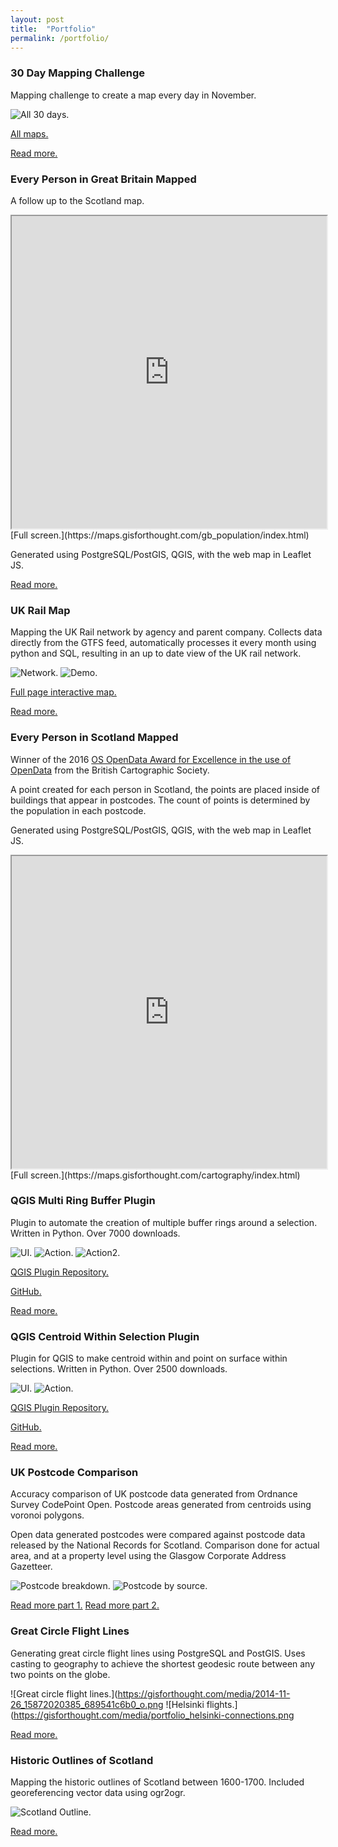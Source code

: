 ```yaml
---
layout: post
title:  "Portfolio"
permalink: /portfolio/
---
```


### 30 Day Mapping Challenge

Mapping challenge to create a map every day in November.

![All 30 days.](https://gisforthought.com/media/2020-02-24_all_30.png)

[All maps.](https://gisforthought.com/portfolio/30-day-mapping-challenge-2019/)

[Read more.](https://gisforthought.com/30-day-map-challenge-2019/)


### Every Person in Great Britain Mapped

A follow up to the Scotland map.

<iframe src="https://maps.gisforthought.com/gb_population/index.html" width="100%" height="500"></iframe>
[Full screen.](https://maps.gisforthought.com/gb_population/index.html)

Generated using PostgreSQL/PostGIS, QGIS, with the web map in Leaflet JS.

[Read more.](https://maps.gisforthought.com/gb_population/)


### UK Rail Map

Mapping the UK Rail network by agency and parent company. Collects data directly from the GTFS feed, automatically processes it every month using python and SQL, resulting in an up to date view of the UK rail network.

![Network.](portfolio_UKRAIL_13643338343_810c69aff8_z.jpg)
![Demo.](portfolio_UKRAIL_Capture1.PNG)

[Full page interactive map.](https://maps.gisforthought.com/uk_rail_map/)

[Read more.](https://gisforthought.com/uk-rail-map/)


### Every Person in Scotland Mapped

Winner of the 2016 [OS OpenData Award for Excellence in the use of OpenData](https://www.cartography.org.uk/awards/past-winners/2016-bcs-awards/) from the British Cartographic Society.

A point created for each person in Scotland, the points are placed inside of buildings that appear in postcodes. The count of points is determined by the population in each postcode.

Generated using PostgreSQL/PostGIS, QGIS, with the web map in Leaflet JS.

<iframe src="https://maps.gisforthought.com/cartography/index.html" width="100%" height="500"></iframe>
[Full screen.](https://maps.gisforthought.com/cartography/index.html)


### QGIS Multi Ring Buffer Plugin

Plugin to automate the creation of multiple buffer rings around a selection. Written in Python. Over 7000 downloads.

![UI.](https://gisforthought.com/media/2018-02-07_CropperCapture76.png)
![Action.](https://gisforthought.com/media/2018-02-07_CropperCapture77.png)
![Action2.](https://gisforthought.com/media/portfolio_multiring_Capture.PNG)


[QGIS Plugin Repository.](http://plugins.qgis.org/plugins/Multi_Ring_Buffer/)

[GitHub.](https://github.com/HeikkiVesanto/QGIS_Multi_Ring_Buffer)

[Read more.](https://gisforthought.com/qgis-multi-ring-buffer/)


### QGIS Centroid Within Selection Plugin

Plugin for QGIS to make centroid within and point on surface within selections. Written in Python. Over 2500 downloads.

![UI.](https://gisforthought.com/media/2018-03-21_Select_within_GUI.png)
![Action.](https://gisforthought.com/media/2018-03-21_Centroid-1024x656.png)

[QGIS Plugin Repository.](http://plugins.qgis.org/plugins/SelectWithin/)

[GitHub.](https://github.com/HeikkiVesanto/QGIS_Centroid_Within)

[Read more.](https://gisforthought.com/qgis-select-within-plugin/)


### UK Postcode Comparison

Accuracy comparison of UK postcode data generated from Ordnance Survey CodePoint Open. Postcode areas generated from centroids using voronoi polygons.

Open data generated postcodes were compared against postcode data released by the National Records for Scotland. Comparison done for actual area, and at a property level using the Glasgow Corporate Address Gazetteer.

![Postcode breakdown.](https://gisforthought.com/media/portfolio_postcode_glasgow_options.png)
![Postcode by source.](https://gisforthought.com/media/portfolio_postcode.png)

[Read more part 1.](https://gisforthought.com/uk-postcode-polygon-accuracy-comparison/)
[Read more part 2.](https://gisforthought.com/uk-postcode-polygon-accuracy-comparison-part-2/)


### Great Circle Flight Lines

Generating great circle flight lines using PostgreSQL and PostGIS. Uses casting to geography to achieve the shortest geodesic route between any two points on the globe.

![Great circle flight lines.](https://gisforthought.com/media/2014-11-26_15872020385_689541c6b0_o.png
![Helsinki flights.](https://gisforthought.com/media/portfolio_helsinki-connections.png

[Read more.](https://gisforthought.com/great-circle-flight-lines-in-postgis/)


### Historic Outlines of Scotland

Mapping the historic outlines of Scotland between 1600-1700. Included georeferencing vector data using ogr2ogr.

![Scotland Outline.](https://gisforthought.com/media/2014-03-24_13352523035_0f80054b68_o.png)

[Read more.](https://gisforthought.com/scotlands-changing-outline/)
